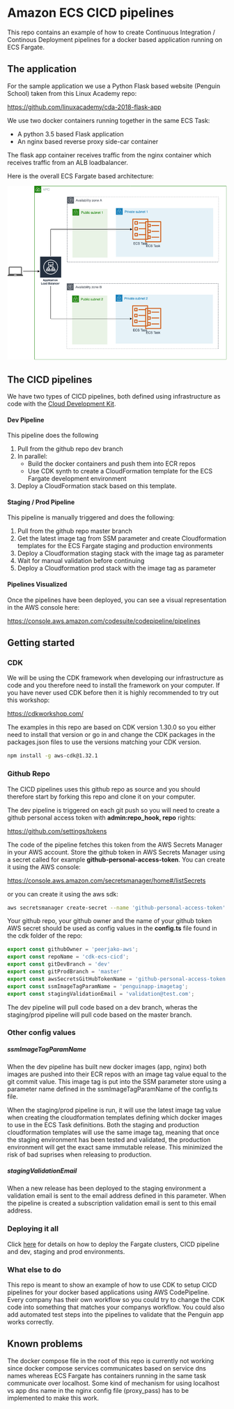 # Amazon ECS CICD pipelines

This repo contains an example of how to create Continuous Integration / Continous Deployment pipelines for a docker based application running on ECS Fargate.

## The application

For the sample application we use a Python Flask based website (Penguin School) taken from this Linux Academy repo:

https://github.com/linuxacademy/cda-2018-flask-app

We use two docker containers running together in the same ECS Task:

- A python 3.5 based Flask application 
- An nginx based reverse proxy side-car container

The flask app container receives traffic from the nginx container which receives traffic from an ALB loadbalancer.

Here is the overall ECS Fargate based architecture:

![](img/fargate_architecture.png)



## The CICD pipelines

We have two types of CICD pipelines, both defined using infrastructure as code with the [Cloud Development Kit](https://docs.aws.amazon.com/cdk/latest/guide/what-is.html).

#### Dev Pipeline

This pipeline does the following

1. Pull from the github repo dev branch
2. In parallel:
   - Build the docker containers and push them into ECR repos
   - Use CDK synth to create a CloudFormation template for the ECS Fargate development environment
3. Deploy a CloudFormation stack based on this template.

#### Staging / Prod Pipeline

This pipeline is manually triggered and does the following:

1. Pull from the github repo master branch
2. Get the latest image tag from SSM parameter and create Cloudformation templates for the ECS Fargate staging and production environments
3. Deploy a Cloudformation staging stack with the image tag as parameter
4. Wait for manual validation before continuing
5. Deploy a Cloudformation prod stack with the image tag as parameter

#### Pipelines Visualized

Once the pipelines have been deployed, you can see a visual representation in the AWS console here:

https://console.aws.amazon.com/codesuite/codepipeline/pipelines

## Getting started

### CDK

We will be using the CDK framework when developing our infrastructure as code and you therefore need to install the framework on your computer. If you have never used CDK before then it is highly recommended to try out this workshop:

https://cdkworkshop.com/

The examples in this repo are based on CDK version 1.30.0 so you either need to install that version or go in and change the CDK packages in the packages.json files to use the versions matching your CDK version.

```bash
npm install -g aws-cdk@1.32.1
```

### Github Repo

The CICD pipelines uses this github repo as source and you should therefore start by forking this repo and clone it on your computer.

The dev pipeline is triggered on each git push so you will need to create a github personal access token with **admin:repo_hook, repo** rights:

https://github.com/settings/tokens

The code of the pipeline fetches this token from the AWS Secrets Manager in your AWS account. Store the github token in AWS Secrets Manager using a secret called for example **github-personal-access-token**. You can create it using the AWS console:

https://console.aws.amazon.com/secretsmanager/home#/listSecrets

or you can create it using the aws sdk:

```bash
aws secretsmanager create-secret --name 'github-personal-access-token' --secret-string mygithubtoken
```

Your github repo, your github owner and the name of your github token AWS secret should be used as config values in the **config.ts** file found in the cdk folder of the repo:

```typescript
export const githubOwner = 'peerjako-aws';
export const repoName = 'cdk-ecs-cicd';
export const gitDevBranch = 'dev'
export const gitProdBranch = 'master'
export const awsSecretsGitHubTokenName = 'github-personal-access-token';
export const ssmImageTagParamName = 'penguinapp-imagetag';
export const stagingValidationEmail = 'validation@test.com';
```

The dev pipeline will pull code based on a dev branch, wheras the staging/prod pipeline will pull code based on the master branch.

### Other config values

##### ssmImageTagParamName

When the dev pipeline has built new docker images (app, nginx) both images are pushed into their ECR repos with an image tag value equal to the git commit value. This image tag is put into the SSM parameter store using a parameter name defined in the ssmImageTagParamName of the config.ts file.

When the staging/prod pipeline is run, it will use the latest image tag value when creating the cloudformation templates defining which docker images to use in the ECS Task definitions. Both the staging and production cloudformation templates will use the same image tag, meaning that once the staging environment has been tested and validated, the production environment will get the exact same immutable release. This minimized the risk of bad suprises when releasing to production.

##### stagingValidationEmail

When a new release has been deployed to the staging environment a validation email is sent to the email address defined in this parameter. When the pipeline is created a subscription validation email is sent to this email address.

### Deploying it all

Click [here](cdk/README.md) for details on how to deploy the Fargate clusters, CICD pipeline and dev, staging and prod environments.

### What else to do

This repo is meant to show an example of how to use CDK to setup CICD pipelines for your docker based applications using AWS CodePipeline. Every company has their own workflow so you could try to change the CDK code into something that matches your companys workflow. You could also add automated test steps into the pipelines to validate that the Penguin app works correctly.

## Known problems

The docker compose file in the root of this repo is currently not working since docker compose services communicates based on service dns names whereas ECS Fargate has containers running in the same task communicate over localhost. Some kind of mechanism for using localhost vs app dns name in the nginx config file (proxy_pass) has to be implemented to make this work.
